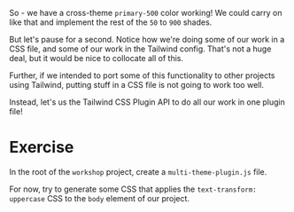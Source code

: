 So - we have a cross-theme `primary-500` color working! We could carry on like that and implement the rest of the `50` to `900` shades.

But let's pause for a second. Notice how we're doing some of our work in a CSS file, and some of our work in the Tailwind config. That's not a huge deal, but it would be nice to collocate all of this.

Further, if we intended to port some of this functionality to other projects using Tailwind, putting stuff in a CSS file is not going to work too well.

Instead, let's us the Tailwind CSS Plugin API to do all our work in one plugin file!

# Exercise

In the root of the `workshop` project, create a `multi-theme-plugin.js` file.

For now, try to generate some CSS that applies the `text-transform: uppercase` CSS to the `body` element of our project.
